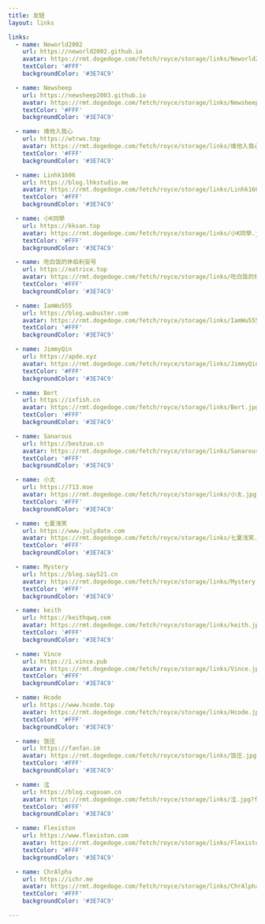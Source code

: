 ```yaml
---
title: 友链
layout: links

links: 
  - name: Neworld2002
    url: https://neworld2002.github.io
    avatar: https://rmt.dogedoge.com/fetch/royce/storage/links/Neworld2002.jpg?fmt=webp&w=100&h=100&q=100
    textColor: '#FFF'
    backgroundColor: '#3E74C9'

  - name: Newsheep
    url: https://newsheep2003.github.io
    avatar: https://rmt.dogedoge.com/fetch/royce/storage/links/Newsheep.jpg?fmt=webp&w=100&h=100&q=100
    textColor: '#FFF'
    backgroundColor: '#3E74C9'

  - name: 维他入我心
    url: https://wtrwx.top
    avatar: https://rmt.dogedoge.com/fetch/royce/storage/links/维他入我心.jpg?fmt=webp&w=100&h=100&q=100
    textColor: '#FFF'
    backgroundColor: '#3E74C9'

  - name: Linhk1606
    url: https://blog.lhkstudio.me
    avatar: https://rmt.dogedoge.com/fetch/royce/storage/links/Linhk1606.jpg?fmt=webp&w=100&h=100&q=100
    textColor: '#FFF'
    backgroundColor: '#3E74C9'

  - name: 小K同學
    url: https://kksan.top
    avatar: https://rmt.dogedoge.com/fetch/royce/storage/links/小K同學.jpg?fmt=webp&w=100&h=100&q=100
    textColor: '#FFF'
    backgroundColor: '#3E74C9'

  - name: 吃白饭的休伯利安号
    url: https://eatrice.top
    avatar: https://rmt.dogedoge.com/fetch/royce/storage/links/吃白饭的休伯利安号.jpg?fmt=webp&w=100&h=100&q=100
    textColor: '#FFF'
    backgroundColor: '#3E74C9'

  - name: IamWu555
    url: https://blog.wubuster.com
    avatar: https://rmt.dogedoge.com/fetch/royce/storage/links/IamWu555.jpg?fmt=webp&w=100&h=100&q=100
    textColor: '#FFF'
    backgroundColor: '#3E74C9'

  - name: JimmyQin
    url: https://apde.xyz
    avatar: https://rmt.dogedoge.com/fetch/royce/storage/links/JimmyQin.jpg?fmt=webp&w=100&h=100&q=100
    textColor: '#FFF'
    backgroundColor: '#3E74C9'

  - name: Bert
    url: https://ixfish.cn
    avatar: https://rmt.dogedoge.com/fetch/royce/storage/links/Bert.jpg?fmt=webp&w=100&h=100&q=100
    textColor: '#FFF'
    backgroundColor: '#3E74C9'

  - name: Sanarous
    url: https://bestzuo.cn
    avatar: https://rmt.dogedoge.com/fetch/royce/storage/links/Sanarous.jpg?fmt=webp&w=100&h=100&q=100
    textColor: '#FFF'
    backgroundColor: '#3E74C9'

  - name: 小太
    url: https://713.moe
    avatar: https://rmt.dogedoge.com/fetch/royce/storage/links/小太.jpg?fmt=webp&w=100&h=100&q=100
    textColor: '#FFF'
    backgroundColor: '#3E74C9'

  - name: 七夏浅笑
    url: https://www.julydate.com
    avatar: https://rmt.dogedoge.com/fetch/royce/storage/links/七夏浅笑.jpg?fmt=webp&w=100&h=100&q=100
    textColor: '#FFF'
    backgroundColor: '#3E74C9'

  - name: Mystery
    url: https://blog.say521.cn
    avatar: https://rmt.dogedoge.com/fetch/royce/storage/links/Mystery.jpg?fmt=webp&w=100&h=100&q=100
    textColor: '#FFF'
    backgroundColor: '#3E74C9'

  - name: keith
    url: https://keithqwq.com
    avatar: https://rmt.dogedoge.com/fetch/royce/storage/links/keith.jpg?fmt=webp&w=100&h=100&q=100
    textColor: '#FFF'
    backgroundColor: '#3E74C9'

  - name: Vince
    url: https://i.vince.pub
    avatar: https://rmt.dogedoge.com/fetch/royce/storage/links/Vince.jpg?fmt=webp&w=100&h=100&q=100
    textColor: '#FFF'
    backgroundColor: '#3E74C9'

  - name: Hcode
    url: https://www.hcode.top
    avatar: https://rmt.dogedoge.com/fetch/royce/storage/links/Hcode.jpg?fmt=webp&w=100&h=100&q=100
    textColor: '#FFF'
    backgroundColor: '#3E74C9'

  - name: 饭庄
    url: https://fanfan.im
    avatar: https://rmt.dogedoge.com/fetch/royce/storage/links/饭庄.jpg?fmt=webp&w=100&h=100&q=100
    textColor: '#FFF'
    backgroundColor: '#3E74C9'

  - name: 泫
    url: https://blog.cugxuan.cn
    avatar: https://rmt.dogedoge.com/fetch/royce/storage/links/泫.jpg?fmt=webp&w=100&h=100&q=100
    textColor: '#FFF'
    backgroundColor: '#3E74C9'

  - name: Flexiston
    url: https://www.flexiston.com
    avatar: https://rmt.dogedoge.com/fetch/royce/storage/links/Flexiston.jpg?fmt=webp&w=100&h=100&q=100
    textColor: '#FFF'
    backgroundColor: '#3E74C9'

  - name: ChrAlpha
    url: https://ichr.me
    avatar: https://rmt.dogedoge.com/fetch/royce/storage/links/ChrAlpha.jpg?fmt=webp&w=100&h=100&q=100
    textColor: '#FFF'
    backgroundColor: '#3E74C9'

---
```

